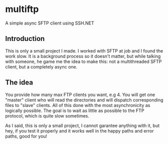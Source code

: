 # multiftp
A simple async SFTP client using SSH.NET

## Introduction
This is only a small project I made. I worked with SFTP at job and I found the work slow. It is a background process so it doesn't matter, but while talking with someone, he game me the idea to make this: not a multithreaded SFTP client, but a completely async one.

## The idea
You provide how many max FTP clients you want, e.g 4. You will get one "master" client who will read the directories and will dispatch corresponding files to "slave" clients. All of this done with the most asynchronicity as logically possible. The goal is to wait as little as possible to the FTP protocol, which is quite slow sometimes.

As I said, this is only a small project, I cannot garantee anything with it, but hey, if you test it properly and it works well in the happy paths and error paths, good for you! 


